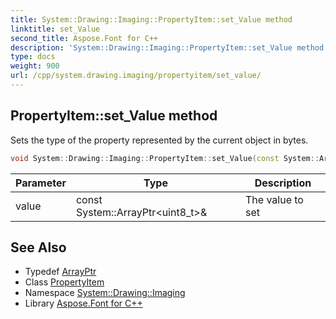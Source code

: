 ```yaml
---
title: System::Drawing::Imaging::PropertyItem::set_Value method
linktitle: set_Value
second_title: Aspose.Font for C++
description: 'System::Drawing::Imaging::PropertyItem::set_Value method. Sets the type of the property represented by the current object in bytes in C++.'
type: docs
weight: 900
url: /cpp/system.drawing.imaging/propertyitem/set_value/
---
```

## PropertyItem::set_Value method


Sets the type of the property represented by the current object in bytes.

```cpp
void System::Drawing::Imaging::PropertyItem::set_Value(const System::ArrayPtr<uint8_t> &value)
```


| Parameter | Type | Description |
| --- | --- | --- |
| value | const System::ArrayPtr\<uint8_t\>\& | The value to set |

## See Also

* Typedef [ArrayPtr](../../../system/arrayptr/)
* Class [PropertyItem](../)
* Namespace [System::Drawing::Imaging](../../)
* Library [Aspose.Font for C++](../../../)
